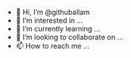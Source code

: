 - 👋 Hi, I’m @githuballam
- 👀 I’m interested in ...
- 🌱 I’m currently learning ...
- 💞️ I’m looking to collaborate on ...
- 📫 How to reach me ...

<!---
githuballam/githuballam is a ✨ special ✨ repository because its `README.md` (this file) appears on your GitHub profile.
You can click the Preview link to take a look at your changes.
--->
